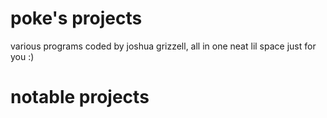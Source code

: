 # poke's projects
various programs coded by joshua grizzell, all in one neat lil space just for you :)

# notable projects

